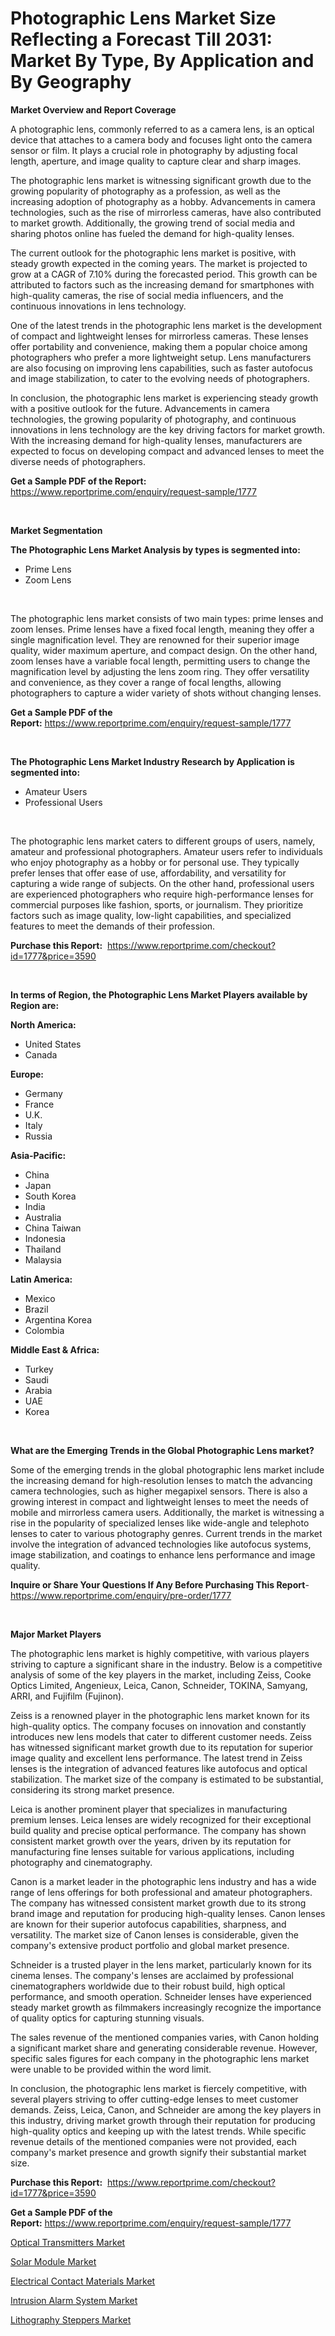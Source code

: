 <p><h1>Photographic Lens Market Size Reflecting a Forecast Till 2031: Market By Type, By Application and By Geography</h1></p><p><strong>Market Overview and Report Coverage</strong></p>
<p><p>A photographic lens, commonly referred to as a camera lens, is an optical device that attaches to a camera body and focuses light onto the camera sensor or film. It plays a crucial role in photography by adjusting focal length, aperture, and image quality to capture clear and sharp images.</p><p>The photographic lens market is witnessing significant growth due to the growing popularity of photography as a profession, as well as the increasing adoption of photography as a hobby. Advancements in camera technologies, such as the rise of mirrorless cameras, have also contributed to market growth. Additionally, the growing trend of social media and sharing photos online has fueled the demand for high-quality lenses.</p><p>The current outlook for the photographic lens market is positive, with steady growth expected in the coming years. The market is projected to grow at a CAGR of 7.10% during the forecasted period. This growth can be attributed to factors such as the increasing demand for smartphones with high-quality cameras, the rise of social media influencers, and the continuous innovations in lens technology.</p><p>One of the latest trends in the photographic lens market is the development of compact and lightweight lenses for mirrorless cameras. These lenses offer portability and convenience, making them a popular choice among photographers who prefer a more lightweight setup. Lens manufacturers are also focusing on improving lens capabilities, such as faster autofocus and image stabilization, to cater to the evolving needs of photographers.</p><p>In conclusion, the photographic lens market is experiencing steady growth with a positive outlook for the future. Advancements in camera technologies, the growing popularity of photography, and continuous innovations in lens technology are the key driving factors for market growth. With the increasing demand for high-quality lenses, manufacturers are expected to focus on developing compact and advanced lenses to meet the diverse needs of photographers.</p></p>
<p><strong>Get a Sample PDF of the Report:</strong> <a href="https://www.reportprime.com/enquiry/request-sample/1777">https://www.reportprime.com/enquiry/request-sample/1777</a></p>
<p>&nbsp;</p>
<p><strong>Market Segmentation</strong></p>
<p><strong>The Photographic Lens Market Analysis by types is segmented into:</strong></p>
<p><ul><li>Prime Lens</li><li>Zoom Lens</li></ul></p>
<p>&nbsp;</p>
<p><p>The photographic lens market consists of two main types: prime lenses and zoom lenses. Prime lenses have a fixed focal length, meaning they offer a single magnification level. They are renowned for their superior image quality, wider maximum aperture, and compact design. On the other hand, zoom lenses have a variable focal length, permitting users to change the magnification level by adjusting the lens zoom ring. They offer versatility and convenience, as they cover a range of focal lengths, allowing photographers to capture a wider variety of shots without changing lenses.</p></p>
<p><strong>Get a Sample PDF of the Report:</strong>&nbsp;<a href="https://www.reportprime.com/enquiry/request-sample/1777">https://www.reportprime.com/enquiry/request-sample/1777</a></p>
<p>&nbsp;</p>
<p><strong>The Photographic Lens Market Industry Research by Application is segmented into:</strong></p>
<p><ul><li>Amateur Users</li><li>Professional Users</li></ul></p>
<p>&nbsp;</p>
<p><p>The photographic lens market caters to different groups of users, namely, amateur and professional photographers. Amateur users refer to individuals who enjoy photography as a hobby or for personal use. They typically prefer lenses that offer ease of use, affordability, and versatility for capturing a wide range of subjects. On the other hand, professional users are experienced photographers who require high-performance lenses for commercial purposes like fashion, sports, or journalism. They prioritize factors such as image quality, low-light capabilities, and specialized features to meet the demands of their profession.</p></p>
<p><strong>Purchase this Report:</strong>&nbsp; <a href="https://www.reportprime.com/checkout?id=1777&price=3590">https://www.reportprime.com/checkout?id=1777&price=3590</a></p>
<p>&nbsp;</p>
<p><strong>In terms of Region, the Photographic Lens Market Players available by Region are:</strong></p>
<p>
    <p> <strong> North America: </strong>
        <ul>
            <li>United States</li>
            <li>Canada</li>
        </ul>
        </p> 
    <p> <strong> Europe: </strong>
        <ul>
            <li>Germany</li>
            <li>France</li>
            <li>U.K.</li>
            <li>Italy</li>
            <li>Russia</li>
        </ul>
        </p> 
    <p> <strong> Asia-Pacific: </strong>
        <ul>
            <li>China</li>
            <li>Japan</li>
            <li>South Korea</li>
            <li>India</li>
            <li>Australia</li>
            <li>China Taiwan</li>
            <li>Indonesia</li>
            <li>Thailand</li>
            <li>Malaysia</li>
        </ul>
        </p> 
    <p> <strong> Latin America: </strong>
        <ul>
            <li>Mexico</li>
            <li>Brazil</li>
            <li>Argentina Korea</li>
            <li>Colombia</li>
        </ul>
        </p> 
    <p> <strong> Middle East & Africa: </strong>
        <ul>
            <li>Turkey</li>
            <li>Saudi</li>
            <li>Arabia</li>
            <li>UAE</li>
            <li>Korea</li>
        </ul>
    </p>
    </p>
<p>&nbsp;</p>
<p><strong>What are the Emerging Trends in the Global Photographic Lens market?</strong></p>
<p><p>Some of the emerging trends in the global photographic lens market include the increasing demand for high-resolution lenses to match the advancing camera technologies, such as higher megapixel sensors. There is also a growing interest in compact and lightweight lenses to meet the needs of mobile and mirrorless camera users. Additionally, the market is witnessing a rise in the popularity of specialized lenses like wide-angle and telephoto lenses to cater to various photography genres. Current trends in the market involve the integration of advanced technologies like autofocus systems, image stabilization, and coatings to enhance lens performance and image quality.</p></p>
<p><strong>Inquire or Share Your Questions If Any Before Purchasing This Report</strong>- <a href="https://www.reportprime.com/enquiry/pre-order/1777">https://www.reportprime.com/enquiry/pre-order/1777</a></p>
<p>&nbsp;</p>
<p><strong>Major Market Players</strong></p>
<p><p>The photographic lens market is highly competitive, with various players striving to capture a significant share in the industry. Below is a competitive analysis of some of the key players in the market, including Zeiss, Cooke Optics Limited, Angenieux, Leica, Canon, Schneider, TOKINA, Samyang, ARRI, and Fujifilm (Fujinon).</p><p>Zeiss is a renowned player in the photographic lens market known for its high-quality optics. The company focuses on innovation and constantly introduces new lens models that cater to different customer needs. Zeiss has witnessed significant market growth due to its reputation for superior image quality and excellent lens performance. The latest trend in Zeiss lenses is the integration of advanced features like autofocus and optical stabilization. The market size of the company is estimated to be substantial, considering its strong market presence.</p><p>Leica is another prominent player that specializes in manufacturing premium lenses. Leica lenses are widely recognized for their exceptional build quality and precise optical performance. The company has shown consistent market growth over the years, driven by its reputation for manufacturing fine lenses suitable for various applications, including photography and cinematography.</p><p>Canon is a market leader in the photographic lens industry and has a wide range of lens offerings for both professional and amateur photographers. The company has witnessed consistent market growth due to its strong brand image and reputation for producing high-quality lenses. Canon lenses are known for their superior autofocus capabilities, sharpness, and versatility. The market size of Canon lenses is considerable, given the company's extensive product portfolio and global market presence.</p><p>Schneider is a trusted player in the lens market, particularly known for its cinema lenses. The company's lenses are acclaimed by professional cinematographers worldwide due to their robust build, high optical performance, and smooth operation. Schneider lenses have experienced steady market growth as filmmakers increasingly recognize the importance of quality optics for capturing stunning visuals.</p><p>The sales revenue of the mentioned companies varies, with Canon holding a significant market share and generating considerable revenue. However, specific sales figures for each company in the photographic lens market were unable to be provided within the word limit.</p><p>In conclusion, the photographic lens market is fiercely competitive, with several players striving to offer cutting-edge lenses to meet customer demands. Zeiss, Leica, Canon, and Schneider are among the key players in this industry, driving market growth through their reputation for producing high-quality optics and keeping up with the latest trends. While specific revenue details of the mentioned companies were not provided, each company's market presence and growth signify their substantial market size.</p></p>
<p><strong>Purchase this Report:</strong>&nbsp;&nbsp;<a href="https://www.reportprime.com/checkout?id=1777&price=3590">https://www.reportprime.com/checkout?id=1777&price=3590</a></p>
<p></p>
<p><strong>Get a Sample PDF of the Report:</strong>&nbsp;<a href="https://www.reportprime.com/enquiry/request-sample/1777">https://www.reportprime.com/enquiry/request-sample/1777</a></p>
<p><p><a href="https://github.com/melchekhinf/Market-Research-Report-List-2/blob/main/optical-transmitters-market.md">Optical Transmitters Market</a></p><p><a href="https://github.com/sofyaavrova/Market-Research-Report-List-2/blob/main/solar-module-market.md">Solar Module Market</a></p><p><a href="https://github.com/merzlyukov93/Market-Research-Report-List-2/blob/main/electrical-contact-materials-market.md">Electrical Contact Materials Market</a></p><p><a href="https://github.com/sndrkn/Market-Research-Report-List-2/blob/main/intrusion-alarm-system-market.md">Intrusion Alarm System Market</a></p><p><a href="https://github.com/amae102299/Market-Research-Report-List-2/blob/main/lithography-steppers-market.md">Lithography Steppers Market</a></p></p>